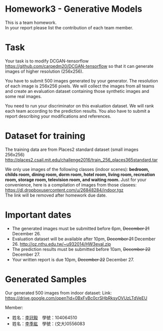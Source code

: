 # Homework3 - Generative Models 
This is a team homework.<br>
In your report please list the contribution of each team member.

# Task
Your task is to modify DCGAN-tensorflow <a>https://github.com/carpedm20/DCGAN-tensorflow</a> so that it can generate images of higher resolution (256x256).

You have to submit 500 images generated by your generator. The resolution of each image is 256x256 pixels.
We will collect the images from all teams and create an evaluation dataset containing those synthetic images and some real images.

You need to run your discriminator on this evaluation dataset. We will rank each team according to the prediction results. You also have to submit a report describing your modifications and references.

# Dataset for training
The training data are from Places2 standard dataset (small images 256x256)
<a>http://places2.csail.mit.edu/challenge2016/train_256_places365standard.tar</a>

We only use images of the following classes (indoor scenes):
<b>bedroom, childs room, dining room, dorm room, hotel room, living room, recreation room, storage room, television room, and waiting room.</b>
Just for your convenience, here is a compilation of images from those clasees:<br>
<a>https://dl.dropboxusercontent.com/u/26848284/indoor.tgz</a><br>
The link will be removed after homework due date.

# Important dates
* The generated images must be submitted before 6pm, ~~December 21~~ December 26.
* Evaluation dataset will be available after 10pm, ~~December 21~~ December 26.
<a>http://oz.nthu.edu.tw/~u932014/HW3eval.zip</a>
* The prediction results must be submitted before 10am, ~~December 22~~ December 27.
* Your written report is due 10pm, ~~December 22~~ December 27.

# Generated Samples
Our generated 500 images from indoor dataset:
Link: <a>https://drive.google.com/open?id=0BxFvBc0crSHbRksyOVUzLTdVeEU</a><br>

Member: 
- 姓名：<a href="https://github.com/Timforce">李冠毅</a>　學號：104064510 <br>
- 姓名：<a href="https://github.com/gjlnnv">李季紘</a>　學號：(交大)0556083 <br>
